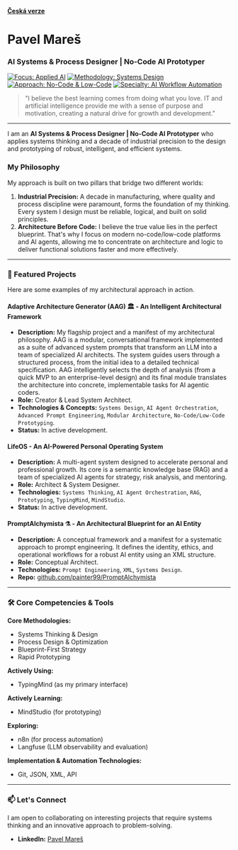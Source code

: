 [**Česká verze**](https://github.com/painter99/painter99/blob/main/README.md)

# Pavel Mareš

### AI Systems & Process Designer | No-Code AI Prototyper

[![Focus: Applied AI](https://img.shields.io/badge/Focus-Applied_AI-00BFFF?style=for-the-badge)](https://github.com/painter99)
[![Methodology: Systems Design](https://img.shields.io/badge/Methodology-Systems_Design-333333?style=for-the-badge)](https://github.com/painter99)
[![Approach: No-Code & Low-Code](https://img.shields.io/badge/Approach-No--Code_&_Low--Code-00A98F?style=for-the-badge)](https://github.com/painter99)
[![Specialty: AI Workflow Automation](https://img.shields.io/badge/Specialty-AI_Workflow_Automation-orange?style=for-the-badge)](https://github.com/painter99)

> "I believe the best learning comes from doing what you love. IT and artificial intelligence provide me with a sense of purpose and motivation, creating a natural drive for growth and development."

---

I am an **AI Systems & Process Designer | No-Code AI Prototyper** who applies systems thinking and a decade of industrial precision to the design and prototyping of robust, intelligent, and efficient systems.

### My Philosophy

My approach is built on two pillars that bridge two different worlds:

1.  **Industrial Precision:** A decade in manufacturing, where quality and process discipline were paramount, forms the foundation of my thinking. Every system I design must be reliable, logical, and built on solid principles.
2.  **Architecture Before Code:** I believe the true value lies in the perfect blueprint. That's why I focus on modern no-code/low-code platforms and AI agents, allowing me to concentrate on architecture and logic to deliver functional solutions faster and more effectively.

---

### 🚀 Featured Projects

Here are some examples of my architectural approach in action.

#### **Adaptive Architecture Generator (AAG) 🏛️ - An Intelligent Architectural Framework**
*   **Description:** My flagship project and a manifest of my architectural philosophy. AAG is a modular, conversational framework implemented as a suite of advanced system prompts that transform an LLM into a team of specialized AI architects. The system guides users through a structured process, from the initial idea to a detailed technical specification. AAG intelligently selects the depth of analysis (from a quick MVP to an enterprise-level design) and its final module translates the architecture into concrete, implementable tasks for AI agentic coders.
*   **Role:** Creator & Lead System Architect.
*   **Technologies & Concepts:** `Systems Design`, `AI Agent Orchestration`, `Advanced Prompt Engineering`, `Modular Architecture`, `No-Code/Low-Code Prototyping`.
*   **Status:** In active development.

#### **LifeOS - An AI-Powered Personal Operating System**
*   **Description:** A multi-agent system designed to accelerate personal and professional growth. Its core is a semantic knowledge base (RAG) and a team of specialized AI agents for strategy, risk analysis, and mentoring.
*   **Role:** Architect & System Designer.
*   **Technologies:** `Systems Thinking`, `AI Agent Orchestration`, `RAG`, `Prototyping`, `TypingMind`, `MindStudio`.
*   **Status:** In active development.

#### **PromptAlchymista ⚗️ - An Architectural Blueprint for an AI Entity**
*   **Description:** A conceptual framework and a manifest for a systematic approach to prompt engineering. It defines the identity, ethics, and operational workflows for a robust AI entity using an XML structure.
*   **Role:** Conceptual Architect.
*   **Technologies:** `Prompt Engineering`, `XML`, `Systems Design`.
*   **Repo:** [github.com/painter99/PromptAlchymista](https://github.com/painter99/PromptAlchymista)

---

### 🛠️ Core Competencies & Tools

**Core Methodologies:**
*   Systems Thinking & Design
*   Process Design & Optimization
*   Blueprint-First Strategy
*   Rapid Prototyping

**Actively Using:**
- TypingMind (as my primary interface)

**Actively Learning:**
- MindStudio (for prototyping)

**Exploring:**
- n8n (for process automation)
- Langfuse (LLM observability and evaluation)

**Implementation & Automation Technologies:**
*   Git, JSON, XML, API

---

### 📫 Let's Connect

I am open to collaborating on interesting projects that require systems thinking and an innovative approach to problem-solving.

*   **LinkedIn:** [Pavel Mareš](https://linkedin.com/in/pavel-mares-p99)
